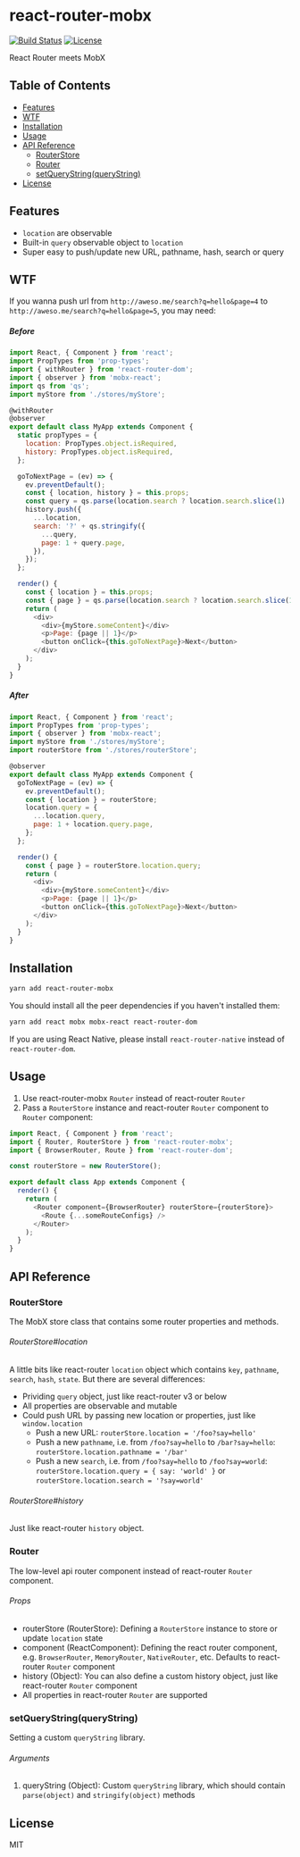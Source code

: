 # react-router-mobx

[![Build Status](https://travis-ci.org/Cap32/react-router-mobx.svg?branch=master)](https://travis-ci.org/Cap32/react-router-mobx) [![License](https://img.shields.io/badge/license-MIT_License-blue.svg?style=flat)](https://github.com/Cap32/react-router-mobx/blob/master/LICENSE.md)

React Router meets MobX

## Table of Contents

<!-- MarkdownTOC autolink="true" bracket="round" -->

- [Features](#features)
- [WTF](#wtf)
- [Installation](#installation)
- [Usage](#usage)
- [API Reference](#api-reference)
  - [RouterStore](#routerstore)
  - [Router](#router)
  - [setQueryString\(queryString\)](#setquerystringquerystring)
- [License](#license)

<!-- /MarkdownTOC -->


<a name="features"></a>
## Features

- `location` are observable
- Built-in `query` observable object to `location`
- Super easy to push/update new URL, pathname, hash, search or query


<a name="wtf"></a>
## WTF

If you wanna push url from `http://aweso.me/search?q=hello&page=4` to `http://aweso.me/search?q=hello&page=5`, you may need:

##### Before

```js
import React, { Component } from 'react';
import PropTypes from 'prop-types';
import { withRouter } from 'react-router-dom';
import { observer } from 'mobx-react';
import qs from 'qs';
import myStore from './stores/myStore';

@withRouter
@observer
export default class MyApp extends Component {
  static propTypes = {
    location: PropTypes.object.isRequired,
    history: PropTypes.object.isRequired,
  };

  goToNextPage = (ev) => {
    ev.preventDefault();
    const { location, history } = this.props;
    const query = qs.parse(location.search ? location.search.slice(1) : '');
    history.push({
      ...location,
      search: '?' + qs.stringify({
        ...query,
        page: 1 + query.page,
      }),
    });
  };

  render() {
    const { location } = this.props;
    const { page } = qs.parse(location.search ? location.search.slice(1) : '');
    return (
      <div>
        <div>{myStore.someContent}</div>
        <p>Page: {page || 1}</p>
        <button onClick={this.goToNextPage}>Next</button>
      </div>
    );
  }
}
```

##### After

```js
import React, { Component } from 'react';
import PropTypes from 'prop-types';
import { observer } from 'mobx-react';
import myStore from './stores/myStore';
import routerStore from './stores/routerStore';

@observer
export default class MyApp extends Component {
  goToNextPage = (ev) => {
    ev.preventDefault();
    const { location } = routerStore;
    location.query = {
      ...location.query,
      page: 1 + location.query.page,
    };
  };

  render() {
    const { page } = routerStore.location.query;
    return (
      <div>
        <div>{myStore.someContent}</div>
        <p>Page: {page || 1}</p>
        <button onClick={this.goToNextPage}>Next</button>
      </div>
    );
  }
}
```


<a name="installation"></a>
## Installation

```bash
yarn add react-router-mobx
```

You should install all the peer dependencies if you haven't installed them:

```bash
yarn add react mobx mobx-react react-router-dom
```

If you are using React Native, please install `react-router-native` instead of `react-router-dom`.


<a name="usage"></a>
## Usage

1. Use react-router-mobx `Router` instead of react-router `Router`
2. Pass a `RouterStore` instance and react-router `Router` component to `Router` component:

```js
import React, { Component } from 'react';
import { Router, RouterStore } from 'react-router-mobx';
import { BrowserRouter, Route } from 'react-router-dom';

const routerStore = new RouterStore();

export default class App extends Component {
  render() {
    return (
      <Router component={BrowserRouter} routerStore={routerStore}>
        <Route {...someRouteConfigs} />
      </Router>
    );
  }
}
```


<a name="api-reference"></a>
## API Reference

<a name="routerstore"></a>
### RouterStore

The MobX store class that contains some router properties and methods.

###### RouterStore#location

A little bits like react-router `location` object which contains `key`, `pathname`, `search`, `hash`, `state`. But there are several differences:

- Prividing `query` object, just like react-router v3 or below
- All properties are observable and mutable
- Could push URL by passing new location or properties, just like `window.location`
  + Push a new URL: `routerStore.location = '/foo?say=hello'`
  + Push a new `pathname`, i.e. from `/foo?say=hello` to `/bar?say=hello`: `routerStore.location.pathname = '/bar'`
  + Push a new `search`, i.e. from `/foo?say=hello` to `/foo?say=world`: `routerStore.location.query = { say: 'world' }` or `routerStore.location.search = '?say=world'`

###### RouterStore#history

Just like react-router `history` object.


<a name="router"></a>
### Router

The low-level api router component instead of react-router `Router` component.

###### Props

- routerStore (RouterStore): Defining a `RouterStore` instance to store or update `location` state
- component (ReactComponent): Defining the react router component, e.g. `BrowserRouter`, `MemoryRouter`, `NativeRouter`, etc. Defaults to react-router `Router` component
- history (Object): You can also define a custom history object, just like react-router `Router` component
- All properties in react-router `Router` are supported

<a name="setquerystringquerystring"></a>
### setQueryString(queryString)

Setting a custom `queryString` library.

###### Arguments

1. queryString (Object): Custom `queryString` library, which should contain `parse(object)` and `stringify(object)` methods


<a name="license"></a>
## License

MIT
